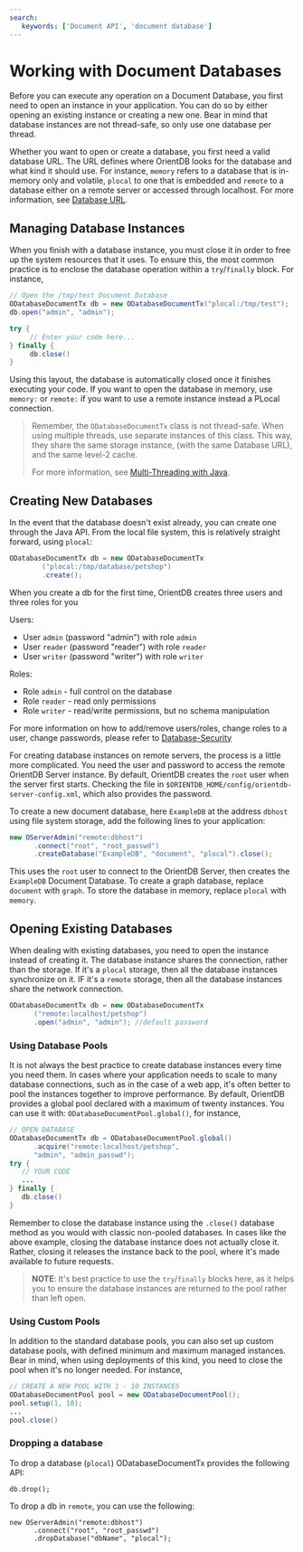 ```yaml
---
search:
   keywords: ['Document API', 'document database']
---
```


# Working with Document Databases

Before you can execute any operation on a Document Database, you first need to open an instance in your application.  You can do so by either opening an existing instance or creating a new one.  Bear in mind that database instances are not thread-safe, so only use one database per thread.

Whether you want to open or create a database, you first need a valid database URL.  The URL defines where OrientDB looks for the database and what kind it should use.  For instance, `memory` refers to a database that is in-memory only and volatile, `plocal` to one that is embedded and `remote` to a database either on a remote server or accessed through localhost.  For more information, see [Database URL](../Concepts.md#database_url).

## Managing Database Instances

When you finish with a database instance, you must close it in order to free up the system resources that it uses.  To ensure this, the most common practice is to enclose the database operation within a `try`/`finally` block.  For instance,

```java
// Open the /tmp/test Document Database
ODatabaseDocumentTx db = new ODatabaseDocumentTx("plocal:/tmp/test");
db.open("admin", "admin");

try {
     // Enter your code here...
} finally {
     db.close()
}
```

Using this layout, the database is automatically closed once it finishes executing your code.  If you want to open the database in memory, use `memory:` or `remote:` if you want to use a remote instance instead a PLocal connection.

>Remember, the `ODatabaseDocumentTx` class is not thread-safe.  When using multiple threads, use separate instances of this class.  This way, they share the same storage instance, (with the same Database URL), and the same level-2 cache.
>
>For more information, see [Multi-Threading with Java](Java-Multi-Threading.md).



## Creating New Databases

In the event that the database doesn't exist already, you can create one through the Java API.  From the local file system, this is relatively straight forward, using `plocal`:

```java
ODatabaseDocumentTx db = new ODatabaseDocumentTx 
        ("plocal:/tmp/database/petshop")
        .create();
```

When you create a db for the first time, OrientDB creates three users and three roles for you

Users:

- User `admin` (password "admin") with role `admin`
- User `reader` (password "reader") with role `reader`
- User `writer` (password "writer") with role `writer`

Roles:

- Role `admin` - full control on the database
- Role `reader` - read only permissions
- Role `writer` - read/write permissions, but no schema manipulation

For more information on how to add/remove users/roles, change roles to a user, change passwords, please refer to [Database-Security](../Database-Security.md)

For creating database instances on remote servers, the process is a little more complicated.  You need the user and password to access the remote OrientDB Server instance.  By default, OrientDB creates the `root` user when the server first starts.  Checking the file in `$ORIENTDB_HOME/config/orientdb-server-config.xml`, which also provides the password.


To create a new document database, here `ExampleDB` at the address `dbhost` using file system storage, add the following lines to your application:

```java
new OServerAdmin("remote:dbhost")
      .connect("root", "root_passwd")
      .createDatabase("ExampleDB", "document", "plocal").close();
```

This uses the `root` user to connect to the OrientDB Server, then creates the `ExampleDB` Document Database.  To create a graph database, replace `document` with `graph`.  To store the database in memory, replace `plocal` with `memory`.



## Opening Existing Databases

When dealing with existing databases, you need to open the instance instead of creating it.  The database instance shares the connection, rather than the storage.  If it's a `plocal` storage, then all the database instances synchronize on it.  IF it's a `remote` storage, then all the database instances share the network connection.

```java
ODatabaseDocumentTx db = new ODatabaseDocumentTx 
      ("remote:localhost/petshop")
      .open("admin", "admin"); //default password
``` 

### Using Database Pools

It is not always the best practice to create database instances every time you need them.  In cases where your application needs to scale to many database connections, such as in the case of a web app, it's often better to pool the instances together to improve performance.  By default, OrientDB provides a global pool declared with a maximum of twenty instances.  You can use it with: `ODatabaseDocumentPool.global()`, for instance,

```java
// OPEN DATABASE
ODatabaseDocumentTx db = ODatabaseDocumentPool.global()
      .acquire("remote:localhost/petshop", 
      "admin", "admin_passwd");
try {
   // YOUR CODE
   ...
} finally {
   db.close()
}
```

Remember to close the database instance using the `.close()` database method as you would with classic non-pooled databases.  In cases like the above example, closing the database instance does not actually close it.  Rather, closing it releases the instance back to the pool, where it's made available to future requests.

>**NOTE**: It's best practice to use the `try`/`finally` blocks here, as it helps you to ensure the database instances are returned to the pool rather than left open.

### Using Custom Pools

In addition to the standard database pools, you can also set up custom database pools, with defined minimum and maximum managed instances.  Bear in mind, when using deployments of this kind, you need to close the pool when it's no longer needed.  For instance,

```java
// CREATE A NEW POOL WITH 1 - 10 INSTANCES
ODatabaseDocumentPool pool = new ODatabaseDocumentPool();
pool.setup(1, 10);
...
pool.close()
```


### Dropping a database

To drop a database (`plocal`) ODatabaseDocumentTx provides the following API:

```
db.drop();
```

To drop a db in `remote`, you can use the following:

```
new OServerAdmin("remote:dbhost")
      .connect("root", "root_passwd")
      .dropDatabase("dbName", "plocal");
```


